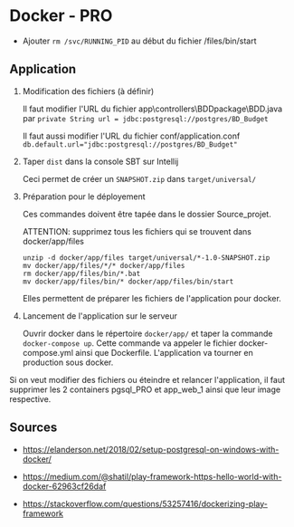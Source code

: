 # Docker - PRO
* Ajouter ```rm /svc/RUNNING_PID``` au début du fichier /files/bin/start
## Application

1. Modification des fichiers (à définir)

    Il faut modifier l'URL du fichier app\controllers\BDDpackage\BDD.java par ```private String url = jdbc:postgresql://postgres/BD_Budget``` 

    Il faut aussi modifier l'URL du fichier conf/application.conf ```db.default.url="jdbc:postgresql://postgres/BD_Budget"```

2. Taper ```dist``` dans la console SBT sur Intellij

    Ceci permet de créer un ```SNAPSHOT.zip``` dans ```target/universal/```

3. Préparation pour le déployement

    Ces commandes doivent être tapée dans le dossier Source_projet. 
    
    ATTENTION: supprimez tous les fichiers qui se trouvent dans docker/app/files

    ```
    unzip -d docker/app/files target/universal/*-1.0-SNAPSHOT.zip
    mv docker/app/files/*/* docker/app/files
    rm docker/app/files/bin/*.bat
    mv docker/app/files/bin/* docker/app/files/bin/start
    ```
    
    Elles permettent de préparer les fichiers de l'application pour docker.

4. Lancement de l'application sur le serveur

    Ouvrir docker dans le répertoire ```docker/app/``` et taper la commande ```docker-compose up```. Cette commande va appeler le fichier docker-compose.yml ainsi que Dockerfile. L'application va tourner en production sous docker.
    
Si on veut modifier des fichiers ou éteindre et relancer l'application, il faut supprimer les 2 containers pgsql_PRO et app_web_1 ainsi que leur image respective. 

## Sources

* https://elanderson.net/2018/02/setup-postgresql-on-windows-with-docker/

* https://medium.com/@shatil/play-framework-https-hello-world-with-docker-62963cf26daf

* https://stackoverflow.com/questions/53257416/dockerizing-play-framework
